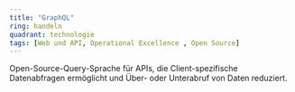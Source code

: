 ```yaml
---
title: "GraphQL"
ring: handeln
quadrant: technologie
tags: [Web und API, Operational Excellence , Open Source]
---
```


Open-Source-Query-Sprache für APIs, die Client-spezifische Datenabfragen ermöglicht und Über- oder Unterabruf von Daten reduziert.